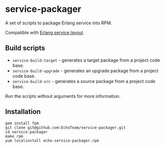 service-packager
================

A set of scripts to package Erlang service into RPM.

Compatible with [Erlang service layout](https://github.com/EchoTeam/rebar-templates#creating-erlangotp-service-layout).

## Build scripts

 * `service-build-target` - generates a target package from a project code base.
 * `service-build-upgrade` - generates an upgrade package from a project code base.
 * `service-build-src` - generates a source package from a project code base.

Run the scripts without arguments for more information.

## Installation

    gem install fpm
    git clone git@github.com:EchoTeam/service-packager.git
    cd service-packager
    make rpm
    yum localinstall echo-service-packager.rpm
